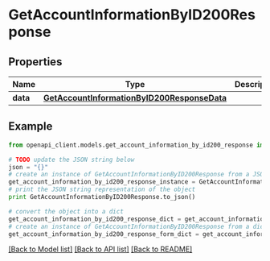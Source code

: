 # GetAccountInformationByID200Response


## Properties
Name | Type | Description | Notes
------------ | ------------- | ------------- | -------------
**data** | [**GetAccountInformationByID200ResponseData**](GetAccountInformationByID200ResponseData.md) |  | [optional] 

## Example

```python
from openapi_client.models.get_account_information_by_id200_response import GetAccountInformationByID200Response

# TODO update the JSON string below
json = "{}"
# create an instance of GetAccountInformationByID200Response from a JSON string
get_account_information_by_id200_response_instance = GetAccountInformationByID200Response.from_json(json)
# print the JSON string representation of the object
print GetAccountInformationByID200Response.to_json()

# convert the object into a dict
get_account_information_by_id200_response_dict = get_account_information_by_id200_response_instance.to_dict()
# create an instance of GetAccountInformationByID200Response from a dict
get_account_information_by_id200_response_form_dict = get_account_information_by_id200_response.from_dict(get_account_information_by_id200_response_dict)
```
[[Back to Model list]](../README.md#documentation-for-models) [[Back to API list]](../README.md#documentation-for-api-endpoints) [[Back to README]](../README.md)


